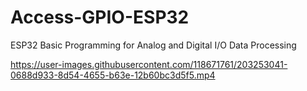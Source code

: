 # Access-GPIO-ESP32
ESP32 Basic Programming for Analog and Digital I/O Data Processing





https://user-images.githubusercontent.com/118671761/203253041-0688d933-8d54-4655-b63e-12b60bc3d5f5.mp4

